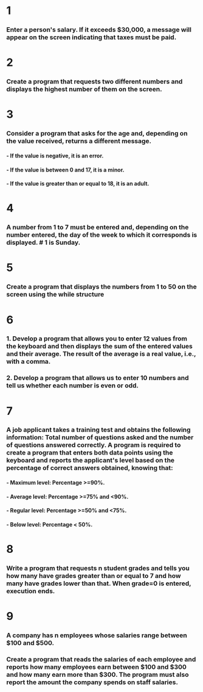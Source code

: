 # 1

### Enter a person's salary. If it exceeds $30,000, a message will appear on the screen indicating that taxes must be paid.

# 2

### Create a program that requests two different numbers and displays the highest number of them on the screen.

# 3

### Consider a program that asks for the age and, depending on the value received, returns a different message.

#### - If the value is negative, it is an error.

#### - If the value is between 0 and 17, it is a minor.

#### - If the value is greater than or equal to 18, it is an adult.

# 4

### A number from 1 to 7 must be entered and, depending on the number entered, the day of the week to which it corresponds is displayed. # 1 is Sunday.

# 5

### Create a program that displays the numbers from 1 to 50 on the screen using the while structure

# 6

### 1. Develop a program that allows you to enter 12 values ​​from the keyboard and then displays the sum of the entered values ​​and their average. The result of the average is a real value, i.e., with a comma.

### 2. Develop a program that allows us to enter 10 numbers and tell us whether each number is even or odd.

# 7

### A job applicant takes a training test and obtains the following information: Total number of questions asked and the number of questions answered correctly. A program is required to create a program that enters both data points using the keyboard and reports the applicant's level based on the percentage of correct answers obtained, knowing that:

#### - Maximum level: Percentage >=90%.

#### - Average level: Percentage >=75% and <90%.

#### - Regular level: Percentage >=50% and <75%.

#### - Below level: Percentage < 50%.

# 8

### Write a program that requests n student grades and tells you how many have grades greater than or equal to 7 and how many have grades lower than that. When grade=0 is entered, execution ends.

# 9

### A company has n employees whose salaries range between $100 and $500.

### Create a program that reads the salaries of each employee and reports how many employees earn between $100 and $300 and how many earn more than $300. The program must also report the amount the company spends on staff salaries.
